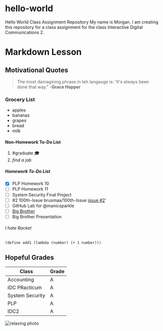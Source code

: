 # hello-world
Hello World Class Assignment Repository
My name is Morgan. I am creating this repository for a class assignment for the class Interactive Digital Communications 2.

# Markdown Lesson
## Motivational Quotes
>The most damagining phrase in teh langauge is: 'It's always been done that way." -**Grace Hopper**

### Grocery List
* apples
* bananas
* grapes
* bread
* milk

#### Non-Homework To-Do List
1. \#graduate  :mortar_board:
2. *find a job*

##### Homework To-Do List
  - [x] PLP Homework 10
  - [ ] PLP Homework 11
  - [ ] System Security Final Project
  - [ ] #2
  100th-Issue
  brusmaa/100th-Issue
  [issue #2](https://github.com/mbrus04/hello-world/issues/2)'
  - [ ] GitHub Lab for @manicsparkle
  - [ ] [Big Brother](https://charon.cs.uni.edu/brusmaa/big-brother)
  - [ ] Big Brother Presentation
  
###### I hate Racket
  `(define add1
      (lambda (number)
         (+ 1 number)))`
         
## Hopeful Grades
 Class | Grade
------- | -------
Accounting | A
IDC PRacticum | A
System Security | A
PLP | A
IDC2 | A

![relaxing photo](https://cdn.pixabay.com/photo/2017/06/29/07/20/chill-2453257_1280.jpg)

